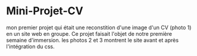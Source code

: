 # Mini-Projet-CV
mon premier projet qui était une reconstition d'une image d'un CV (photo 1) en un site web en groupe. Ce projet faisait l'objet de notre première semaine d'immersion. les photos 2 et 3 montrent le site avant et après l'intégration du css.
